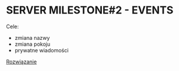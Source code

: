 # SERVER MILESTONE#2 - EVENTS

Cele:
- zmiana nazwy
- zmiana pokoju
- prywatne wiadomości

[Rozwiązanie](https://review.gerrithub.io/358191)
